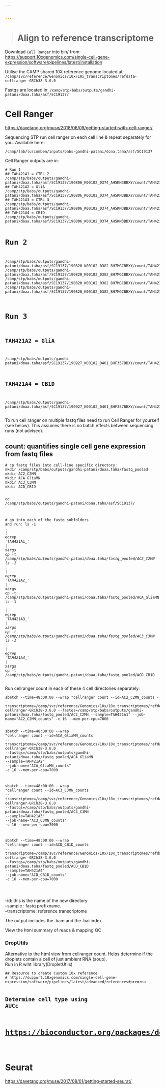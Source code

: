 ```yaml
---


---
```


<blockquote>
<h1 id="align-to-reference-transcriptome">Align to reference transcriptome</h1>
</blockquote>
<p>Download <code>Cell Ranger</code> into bin/  from:<br>
<a href="https://support.10xgenomics.com/single-cell-gene-expression/software/pipelines/latest/installation">https://support.10xgenomics.com/single-cell-gene-expression/software/pipelines/latest/installation</a></p>
<p>Utilise the CAMP shared 10X reference genome located at: <code>/camp/svc/reference/Genomics/10x/10x_transcriptomes/refdata-cellranger-GRCh38-3.0.0</code></p>
<p>Fastqs are located in: <code>/camp/stp/babs/outputs/gandhi-patani/doaa.taha/asf/SC19137/</code></p>
<h1 id="cell-ranger">Cell Ranger</h1>
<p><a href="https://davetang.org/muse/2018/08/09/getting-started-with-cell-ranger/">https://davetang.org/muse/2018/08/09/getting-started-with-cell-ranger/</a></p>
<p>Sequencing STP run cell ranger on each cell line &amp; repeat separately for you. Available here:</p>
<pre><code>/camp/lab/luscomben/inputs/babs-gandhi-patani/doaa.taha/asf/SC19137
</code></pre>
<p>Cell Ranger outputs are in:</p>
<pre><code># Run 1
## TAH421A1 = CTRL 2
/camp/stp/babs/outputs/gandhi-patani/doaa.taha/asf/SC19137/190806_K00102_0374_AH5KN3BBXY/count/TAH421A1/outs/filtered_feature_bc_matrix
## TAH421A2 = GliA
/camp/stp/babs/outputs/gandhi-patani/doaa.taha/asf/SC19137/190806_K00102_0374_AH5KN3BBXY/count/TAH421A2/outs/filtered_feature_bc_matrix
## TAH421A3 = CTRL 3
/camp/stp/babs/outputs/gandhi-patani/doaa.taha/asf/SC19137/190806_K00102_0374_AH5KN3BBXY/count/TAH421A3/outs/filtered_feature_bc_matrix
## TAH421A4 = CB1D
/camp/stp/babs/outputs/gandhi-patani/doaa.taha/asf/SC19137/190806_K00102_0374_AH5KN3BBXY/count/TAH421A4/outs/filtered_feature_bc_matrix

# Run 2
/camp/stp/babs/outputs/gandhi-patani/doaa.taha/asf/SC19137/190820_K00102_0382_BH7MGCBBXY/count/TAH421A1/outs/filtered_feature_bc_matrix
/camp/stp/babs/outputs/gandhi-patani/doaa.taha/asf/SC19137/190820_K00102_0382_BH7MGCBBXY/count/TAH421A2/outs/filtered_feature_bc_matrix
/camp/stp/babs/outputs/gandhi-patani/doaa.taha/asf/SC19137/190820_K00102_0382_BH7MGCBBXY/count/TAH421A3/outs/filtered_feature_bc_matrix
/camp/stp/babs/outputs/gandhi-patani/doaa.taha/asf/SC19137/190820_K00102_0382_BH7MGCBBXY/count/TAH421A4/outs/filtered_feature_bc_matrix

# Run 3
## TAH421A2 = GliA
/camp/stp/babs/outputs/gandhi-patani/doaa.taha/asf/SC19137/190927_K00102_0401_BHF357BBXY/count/TAH421A2/outs/filtered_feature_bc_matrix
## TAH421A4 = CB1D
/camp/stp/babs/outputs/gandhi-patani/doaa.taha/asf/SC19137/190927_K00102_0401_BHF357BBXY/count/TAH421A4/outs/filtered_feature_bc_matrix
</code></pre>
<p>To run cell ranger on multiple fastq files need to run Cell Ranger for yourself (see below). This assumes there is no batch effects between sequencing runs (not advised).</p>
<h2 id="count-quantifies-single-cell-gene-expression-from-fastq-files">count: quantifies single cell gene expression from fastq files</h2>
<pre class=" language-bash"><code class="prism  language-bash"><span class="token comment"># cp fastq files into cell-line specific directory:</span>
<span class="token function">mkdir</span> /camp/stp/babs/outputs/gandhi-patani/doaa.taha/fastq_pooled
<span class="token function">mkdir</span> AC2_C2MN
<span class="token function">mkdir</span> ACA_GliaMN
<span class="token function">mkdir</span> AC3_C3MN
<span class="token function">mkdir</span> ACD_CB1D

<span class="token function">cd</span> /camp/stp/babs/outputs/gandhi-patani/doaa.taha/asf/SC19137/

<span class="token comment"># go into each of the fastq subfolders and run:</span>
<span class="token function">ls</span> -1 <span class="token keyword">.</span> <span class="token operator">|</span> <span class="token function">egrep</span> <span class="token string">'TAH421A1_*'</span> <span class="token operator">|</span> <span class="token function">xargs</span> <span class="token function">cp</span> -t /camp/stp/babs/outputs/gandhi-patani/doaa.taha/fastq_pooled/AC2_C2MN
<span class="token function">ls</span> -1 <span class="token keyword">.</span> <span class="token operator">|</span> <span class="token function">egrep</span> <span class="token string">'TAH421A2_*'</span> <span class="token operator">|</span> <span class="token function">xargs</span> <span class="token function">cp</span> -t /camp/stp/babs/outputs/gandhi-patani/doaa.taha/fastq_pooled/ACA_GliaMN
<span class="token function">ls</span> -1 <span class="token keyword">.</span> <span class="token operator">|</span> <span class="token function">egrep</span> <span class="token string">'TAH421A3_*'</span> <span class="token operator">|</span> <span class="token function">xargs</span> <span class="token function">cp</span> -t /camp/stp/babs/outputs/gandhi-patani/doaa.taha/fastq_pooled/AC3_C3MN
<span class="token function">ls</span> -1 <span class="token keyword">.</span> <span class="token operator">|</span> <span class="token function">egrep</span> <span class="token string">'TAH421A4_*'</span> <span class="token operator">|</span> <span class="token function">xargs</span> <span class="token function">cp</span> -t /camp/stp/babs/outputs/gandhi-patani/doaa.taha/fastq_pooled/ACD_CB1D
</code></pre>
<p>Run cellranger count in each of these 4 cell directories separately:</p>
<pre class=" language-bash"><code class="prism  language-bash">sbatch --time<span class="token operator">=</span>48:00:00 --wrap <span class="token string">"cellranger count --id=AC2_C2MN_counts --transcriptome=/camp/svc/reference/Genomics/10x/10x_transcriptomes/refdata-cellranger-GRCh38-3.0.0 --fastqs=/camp/stp/babs/outputs/gandhi-patani/doaa.taha/fastq_pooled/AC2_C2MN --sample=TAH421A1"</span> --job-name<span class="token operator">=</span><span class="token string">"AC2_C2MN_counts"</span> -c 16 --mem-per-cpu<span class="token operator">=</span>7000

sbatch --time<span class="token operator">=</span>48:00:00 --wrap <span class="token string">"cellranger count --id=ACA_GliaMN_counts --transcriptome=/camp/svc/reference/Genomics/10x/10x_transcriptomes/refdata-cellranger-GRCh38-3.0.0 --fastqs=/camp/stp/babs/outputs/gandhi-patani/doaa.taha/fastq_pooled/ACA_GliaMN --sample=TAH421A2"</span> --job-name<span class="token operator">=</span><span class="token string">"ACA_GliaMN_counts"</span> -c 16 --mem-per-cpu<span class="token operator">=</span>7000

sbatch --time<span class="token operator">=</span>48:00:00 --wrap <span class="token string">"cellranger count --id=AC3_C3MN_counts --transcriptome=/camp/svc/reference/Genomics/10x/10x_transcriptomes/refdata-cellranger-GRCh38-3.0.0 --fastqs=/camp/stp/babs/outputs/gandhi-patani/doaa.taha/fastq_pooled/AC3_C3MN --sample=TAH421A3"</span> --job-name<span class="token operator">=</span><span class="token string">"AC3_C3MN_counts"</span> -c 16 --mem-per-cpu<span class="token operator">=</span>7000

sbatch --time<span class="token operator">=</span>48:00:00 --wrap <span class="token string">"cellranger count --id=ACD_CB1D_counts --transcriptome=/camp/svc/reference/Genomics/10x/10x_transcriptomes/refdata-cellranger-GRCh38-3.0.0 --fastqs=/camp/stp/babs/outputs/gandhi-patani/doaa.taha/fastq_pooled/ACD_CB1D --sample=TAH421A4"</span> --job-name<span class="token operator">=</span><span class="token string">"ACD_CB1D_counts"</span> -c 16 --mem-per-cpu<span class="token operator">=</span>7000

</code></pre>
<p>–id: this is the name of the new directory<br>
–sample : fastq prefixname.<br>
–transcriptome: reference transcriptome</p>
<p>The output includes the .bam and the .bai index.</p>
<p>View the html summary of reads &amp; mapping QC</p>
<h3 id="droputils">DropUtils</h3>
<p>Alternative to the html view from cellranger count. Helps determine if the droplets contain a cell of just ambient RNA (soup).<br>
Run in R wiht library(DropletUtils)</p>
<pre><code>## Resource to create custom 10x reference
# https://support.10xgenomics.com/single-cell-gene-expression/software/pipelines/latest/advanced/references#premrna

## Determine cell type using AUCc
# https://bioconductor.org/packages/devel/bioc/vignettes/AUCell/inst/doc/AUCell.html
</code></pre>
<h1 id="seurat">Seurat</h1>
<p><a href="https://davetang.org/muse/2017/08/01/getting-started-seurat/">https://davetang.org/muse/2017/08/01/getting-started-seurat/</a></p>

